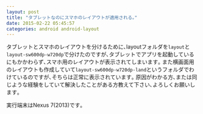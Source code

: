 ```yaml
---
layout: post
title: "タブレットなのにスマホのレイアウトが適用される｡"
date: 2015-02-22 05:45:57
categories: android android-layout
---
```

<p>タブレットとスマホのレイアウトを分けるために､layoutフォルダを<code>layout</code>と<code>layout-sw600dp-w720dp</code>で分けたのですが､タブレットでアプリを起動しているにもかかわらず､スマホ用のレイアウトが表示されてしまいます｡ また横画面用のレイアウトも作成していて<code>layout-sw600dp-w720dp-land</code>というフォルダでわけているのですが､そちらは正常に表示されています｡  原因がわかる方､または同じような経験をしていて解決したことがある方教えて下さい､よろしくお願いします｡</p>

<p>実行端末はNexus 7(2013)です｡</p>
